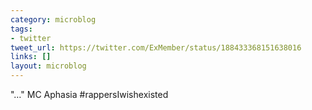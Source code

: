 ```yaml
---
category: microblog
tags:
- twitter
tweet_url: https://twitter.com/ExMember/status/188433368151638016
links: []
layout: microblog
---
```

"…" MC Aphasia #rappersIwishexisted
